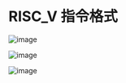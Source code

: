 <h1>RISC_V 指令格式</h1>

![image](https://github.com/aa389393/risc_v/assets/64916523/cd702b9a-89f3-442e-85d6-c40b0d96e3c3)

![image](https://github.com/aa389393/risc_v/assets/64916523/c99c0ad3-34bf-4774-bf17-5e91c235455d)


![image](https://github.com/aa389393/risc_v/assets/64916523/7e90b28f-c461-4b2d-a2ef-e8dd887db091)


